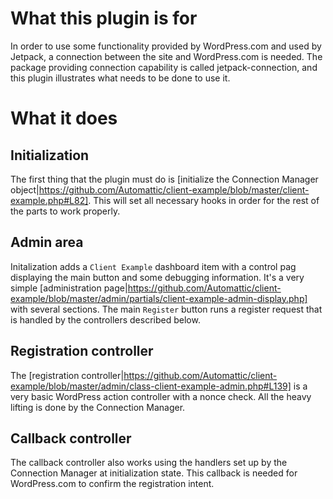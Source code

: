 # What this plugin is for

In order to use some functionality provided by WordPress.com and used by Jetpack, a connection between the site and WordPress.com is needed. The package providing connection capability is called jetpack-connection, and this plugin illustrates what needs to be done to use it.

# What it does

## Initialization

The first thing that the plugin must do is [initialize the Connection Manager object|https://github.com/Automattic/client-example/blob/master/client-example.php#L82]. This will set all necessary hooks in order for the rest of the parts to work properly.

## Admin area

Initalization adds a `Client Example` dashboard item with a control pag displaying the main button and some debugging information. It's a very simple [administration page|https://github.com/Automattic/client-example/blob/master/admin/partials/client-example-admin-display.php] with several sections. The main `Register` button runs a register request that is handled by the controllers described below.

## Registration controller

The [registration controller|https://github.com/Automattic/client-example/blob/master/admin/class-client-example-admin.php#L139] is a very basic WordPress action controller with a nonce check. All the heavy lifting is done by the Connection Manager.

## Callback controller

The callback controller also works using the handlers set up by the Connection Manager at initialization state. This callback is needed for WordPress.com to confirm the registration intent.
